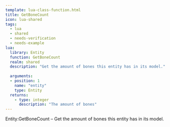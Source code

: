 ```yaml
---
template: lua-class-function.html
title: GetBoneCount
icon: lua-shared
tags:
  - lua
  - shared
  - needs-verification
  - needs-example
lua:
  library: Entity
  function: GetBoneCount
  realm: shared
  description: "Get the amount of bones this entity has in its model."
  
  arguments:
  - position: 1
    name: "entity"
    type: Entity
  returns:
    - type: integer
      description: "The amount of bones"
---
```


<div class="lua__search__keywords">
Entity:GetBoneCount &#x2013; Get the amount of bones this entity has in its model.
</div>
